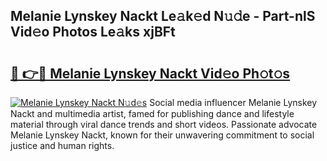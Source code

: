 ## Melanie Lynskey Nackt Le𝚊k𝚎d N𝚞𝚍e - Part-nlS Vid𝚎o Photos Le𝚊ks xjBFt

# <h2><a href="http://fb2us44.evod.top/?m=Melanie+Lynskey+Nackt">🔗 👉🔴 Melanie Lynskey Nackt Vid𝚎o Ph𝚘t𝚘s</a></h2>

[![Melanie Lynskey Nackt N𝚞d𝚎s](https://i.imgur.com/8V9OHl7.gif)](http://fb2us44.evod.top/?m=Melanie+Lynskey+Nackt)
Social media influencer Melanie Lynskey Nackt and multimedia artist, famed for publishing dance and lifestyle material through viral dance trends and short videos. Passionate advocate Melanie Lynskey Nackt, known for their unwavering commitment to social justice and human rights. 
